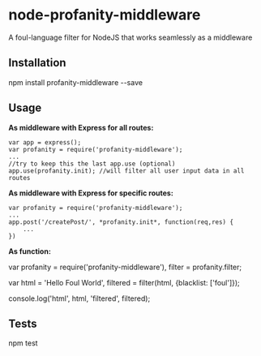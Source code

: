 node-profanity-middleware
=========================

A foul-language filter for NodeJS that works seamlessly as a middleware

## Installation

  npm install profanity-middleware --save

## Usage

**As middleware with Express for all routes:**

	var app = express();
	var profanity = require('profanity-middleware');
	...
	//try to keep this the last app.use (optional)
	app.use(profanity.init); //will filter all user input data in all routes

**As middleware with Express for specific routes:**

	var profanity = require('profanity-middleware');
	...
	app.post('/createPost/', *profanity.init*, function(req,res) {
		...
	})

**As function:**

  var profanity = require('profanity-middleware'),
      filter = profanity.filter;

  var html = 'Hello Foul World',
      filtered = filter(html, {blacklist: ['foul']});

  console.log('html', html, 'filtered', filtered);

## Tests

  npm test

## Contributing

In lieu of a formal styleguide, take care to maintain the existing coding style.
Add unit tests for any new or changed functionality. Lint and test your code.

## Release History

* 0.1.0 Initial release